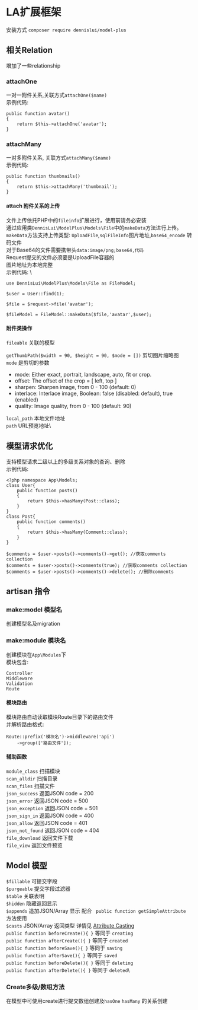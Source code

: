 # LA扩展框架

安装方式
``` composer require dennislui/model-plus ```

## 相关Relation

增加了一些relationship

### attachOne
一对一附件关系,关联方式```attachOne($name)``` \
示例代码:
```
public function avatar()
{
	return $this->attachOne('avatar');
}
```

### attachMany
一对多附件关系, 关联方式```attachMany($name)```\
示例代码:
```
public function thumbnails()
{
	return $this->attachMany('thumbnail');
}
```
#### attach 附件关系的上传
文件上传依托PHP中的```fileinfo```扩展进行，使用前请务必安装\
通过应用类```DennisLui\ModelPlus\Models\File```中的```makeData```方法进行上传。
```makeData```方法支持上传类型: ```UploadFile```,```sqlFileInfo```图片地址,```base64_encode``` 转码文件\
对于Base64的文件需要携带头```data:image/png;base64,代码``` \
Request提交的文件必须要是UploadFile容器的\
图片地址为本地完整\
示例代码: \
```
use DennisLui\ModelPlus\Models\File as FileModel;

$user = User::find(1);

$file = $request->file('avatar');

$fileModel = FileModel::makeData($file,'avatar',$user);

```
#### 附件类操作

```fileable``` 关联的模型


```getThumbPath($width = 90, $height = 90, $mode = [])``` 剪切图片缩略图 \
```mode``` 是剪切的参数
- mode: Either exact, portrait, landscape, auto, fit or crop.
- offset: The offset of the crop = [ left, top ]
- sharpen: Sharpen image, from 0 - 100 (default: 0)
- interlace: Interlace image,  Boolean: false (disabled: default), true (enabled)
- quality: Image quality, from 0 - 100 (default: 90)

```local_path``` 本地文件地址\
```path``` URL预览地址\


## 模型请求优化
支持模型请求二级以上的多级关系对象的查询、删除\
示例代码: 

```
<?php namespace App\Models;
class User{
	public function posts()
	{
		return $this->hasMany(Post::class);
	}
}
class Post{
	public function comments()
	{
		return $this->hasMany(Comment::class);
	}
}

$comments = $user->posts()->comments()->get(); //获取comments collection
$comments = $user->posts()->comments(true); //获取comments collection
$comments = $user->posts()->comments()->delete(); //删除comments
```

## artisan 指令

### make:model 模型名

创建模型名及migration

### make:module 模块名

创建模块在```App\Modules```下\
模块包含:
```
Controller
Middleware
Validation
Route
```

#### 模块路由
模块路由自动读取模块Route目录下的路由文件\
并解析路由格式:
```
Route::prefix('模块名')->middleware('api')
    ->group(['路由文件']);
```


#### 辅助函数

```module_class``` 扫描模块\
```scan_alldir``` 扫描目录\
```scan_files``` 扫描文件\
```json_success``` 返回JSON code = 200\
```json_error``` 返回JSON code = 500\
```json_exception``` 返回JSON code = 501\
```json_sign_in``` 返回JSON code = 400\
```json_allow``` 返回JSON code = 401\
```json_not_found``` 返回JSON code = 404\
```file_download``` 返回文件下载\
```file_view``` 返回文件预览


## Model 模型

``` $fillable ``` 可提交字段\
``` $purgeable ``` 提交字段过滤器\
``` $table ``` 关联表明\
``` $hidden ``` 隐藏返回显示\
``` $appends ``` 追加JSON/Array 显示 配合 ``` public function getSimpleAttribute``` 方法使用\
``` $casts ``` JSON/Array 返回类型 详情见 [Attribute Casting](https://laravel.com/docs/9.x/eloquent-mutators#attribute-casting)\
``` public function beforeCreate(){ } ``` 等同于 ```creating```\
``` public function afterCreate(){ } ``` 等同于 ```created```\
``` public function beforeSave(){ } ``` 等同于 ```saving```\
``` public function afterSave(){ } ``` 等同于 ```saved```\
``` public function beforeDelete(){ } ``` 等同于 ```deleting```\
``` public function afterDelete(){ } ``` 等同于 ```deleted```\

### Create多级/数组方法

在模型中可使用create进行提交数组创建及```hasOne``` ```hasMany``` 的关系创建


